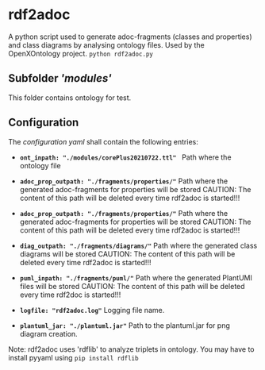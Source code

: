 # rdf2adoc

A python script used to generate adoc-fragments (classes and properties) and class diagrams by analysing ontology files.
Used by the OpenXOntology project.
`python rdf2adoc.py`

## Subfolder _'modules'_
This folder contains ontology for test.

## Configuration
The *configuration yaml* shall contain the following entries:

* **`ont_inpath: "./modules/corePlus20210722.ttl" `**
Path where the ontology file
  
* **`adoc_prop_outpath: "./fragments/properties/"`**
Path where the generated adoc-fragments for properties will be stored
CAUTION: The content of this path will be deleted every time rdf2adoc is started!!!

* **`adoc_prop_outpath: "./fragments/properties/"`**
Path where the generated adoc-fragments for properties will be stored
CAUTION: The content of this path will be deleted every time rdf2adoc is started!!!

* **`diag_outpath: "./fragments/diagrams/"`**
Path where the generated class diagrams will be stored
CAUTION: The content of this path will be deleted every time rdf2adoc is started!!!
  
* **`puml_inpath: "./fragments/puml/"`**
Path where the generated PlantUMl files will be stored
CAUTION: The content of this path will be deleted every time rdf2doc is started!!!
  
*  **`logfile: "rdf2adoc.log"`**
Logging file name.

* **`plantuml_jar: "./plantuml.jar"`**
Path to the plantuml.jar for png diagram creation.

Note: rdf2adoc uses 'rdflib' to analyze triplets in ontology. You may have to install pyyaml using `pip install rdflib`
